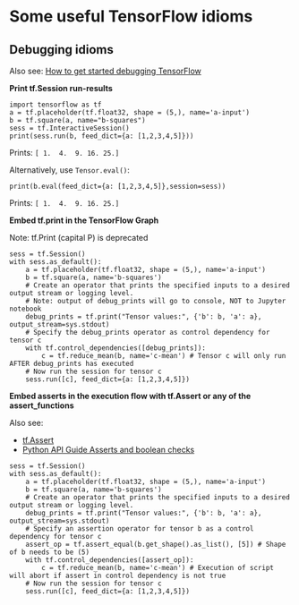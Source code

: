 # Some useful TensorFlow idioms

## Debugging idioms

Also see: [How to get started debugging TensorFlow](https://medium.freecodecamp.org/debugging-tensorflow-a-starter-e6668ce72617)

**Print tf.Session run-results**

```
import tensorflow as tf
a = tf.placeholder(tf.float32, shape = (5,), name='a-input')
b = tf.square(a, name="b-squares")
sess = tf.InteractiveSession()
print(sess.run(b, feed_dict={a: [1,2,3,4,5]}))
```
Prints: `[ 1.  4.  9. 16. 25.]`

Alternatively, use `Tensor.eval()`:

```
print(b.eval(feed_dict={a: [1,2,3,4,5]},session=sess))
```
Prints: `[ 1.  4.  9. 16. 25.]`

**Embed tf.print in the TensorFlow Graph**

Note: tf.Print (capital P) is deprecated

```
sess = tf.Session()
with sess.as_default():
    a = tf.placeholder(tf.float32, shape = (5,), name='a-input')
    b = tf.square(a, name='b-squares')
    # Create an operator that prints the specified inputs to a desired output stream or logging level.
    # Note: output of debug_prints will go to console, NOT to Jupyter notebook
    debug_prints = tf.print("Tensor values:", {'b': b, 'a': a}, output_stream=sys.stdout)
    # Specify the debug_prints operator as control dependency for tensor c
    with tf.control_dependencies([debug_prints]):
        c = tf.reduce_mean(b, name='c-mean') # Tensor c will only run AFTER debug_prints has executed
    # Now run the session for tensor c
    sess.run([c], feed_dict={a: [1,2,3,4,5]})
 ```

**Embed asserts in the execution flow with tf.Assert or any of the assert_functions**

Also see: 
* [tf.Assert](https://www.tensorflow.org/api_docs/python/tf/debugging/Assert)
* [Python API Guide Asserts and boolean checks](https://www.tensorflow.org/versions/r1.11/api_guides/python/check_ops)

```
sess = tf.Session()
with sess.as_default():
    a = tf.placeholder(tf.float32, shape = (5,), name='a-input')
    b = tf.square(a, name='b-squares')
    # Create an operator that prints the specified inputs to a desired output stream or logging level.
    debug_prints = tf.print("Tensor values:", {'b': b, 'a': a}, output_stream=sys.stdout)
    # Specify an assertion operator for tensor b as a control dependency for tensor c
    assert_op = tf.assert_equal(b.get_shape().as_list(), [5]) # Shape of b needs to be (5)
    with tf.control_dependencies([assert_op]):
        c = tf.reduce_mean(b, name='c-mean') # Execution of script will abort if assert in control dependency is not true 
    # Now run the session for tensor c
    sess.run([c], feed_dict={a: [1,2,3,4,5]})
```
